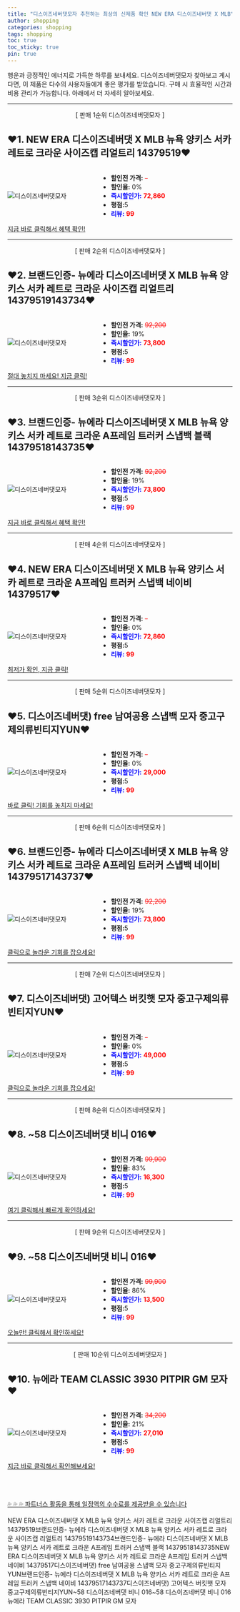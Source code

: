 ```yaml
---
title: "디스이즈네버댓모자 추천하는 최상의 신제품 확인 NEW ERA 디스이즈네버댓 X MLB"
author: shopping
categories: shopping
tags: shopping
toc: true
toc_sticky: true
pin: true
---
```

행운과 긍정적인 에너지로 가득한 하루를 보내세요. 디스이즈네버댓모자 찾아보고 계시다면, 이 제품은 다수의 사용자들에게 좋은 평가를 받았습니다. 구매 시 효율적인 시간과 비용 관리가 가능합니다. 아래에서 더 자세히 알아보세요.

---
<p class="toplist" style="margin: 0 auto; display: block; width: fit-content;">[ 판매 1순위 디스이즈네버댓모자 ]</p>

<h2><strong>❤️1. NEW ERA 디스이즈네버댓 X MLB 뉴욕 양키스 서카 레트로 크라운 사이즈캡 리얼트리 14379519❤️</strong></h2>

<div style="display: flex; align-items: center;">
    <div style="flex: 0.4;">
        <img src="https://thumbnail7.coupangcdn.com/thumbnails/remote/230x230ex/image/vendor_inventory/37d1/ff7065ee1cc46b6aa6bf38376d32b7f383906f30e62daac5f5368fd8a49a.jpg" alt="디스이즈네버댓모자" style="max-width: 100%;">
    </div>
    <div style="flex: 0.6; margin-left: 10px;">
        <ul>
            <li><strong>할인전 가격:</strong> <del style="color: red;">-</del></li>
            <li><strong>할인율:</strong> 0%</li>
            <li><span style='color:blue'><strong>즉시할인가:</strong></span> <span style='color:red'><strong>72,860</strong></span></li>
            <li><strong>평점:</strong>5</li>
            <li><span style='color:blue'><strong>리뷰:</strong></span> <span style='color:red'><strong>99</strong></span></li>
        </ul>
    </div>
</div>
<div class="center">
    <a href="https://selin100587001.github.io?lptag=AF9450613&subid=githubio&pageKey=8248351885&traceid=V0-153&itemId=23742933116&vendorItemId=90767519912" class="myButton">
        지금 바로 클릭해서 혜택 확인!
    </a>
</div>


---
<p class="toplist" style="margin: 0 auto; display: block; width: fit-content;">[ 판매 2순위 디스이즈네버댓모자 ]</p>

<h2><strong>❤️2. 브랜드인증- 뉴에라 디스이즈네버댓 X MLB 뉴욕 양키스 서카 레트로 크라운 사이즈캡 리얼트리 14379519143734❤️</strong></h2>

<div style="display: flex; align-items: center;">
    <div style="flex: 0.4;">
        <img src="https://thumbnail7.coupangcdn.com/thumbnails/remote/230x230ex/image/vendor_inventory/c1a0/e77d14db5828adca9dbf6d9ae9b5cf39bb29bdaf5bac494aac417cc65919.jpg" alt="디스이즈네버댓모자" style="max-width: 100%;">
    </div>
    <div style="flex: 0.6; margin-left: 10px;">
        <ul>
            <li><strong>할인전 가격:</strong> <del style="color: red;">92,200</del></li>
            <li><strong>할인율:</strong> 19%</li>
            <li><span style='color:blue'><strong>즉시할인가:</strong></span> <span style='color:red'><strong>73,800</strong></span></li>
            <li><strong>평점:</strong>5</li>
            <li><span style='color:blue'><strong>리뷰:</strong></span> <span style='color:red'><strong>99</strong></span></li>
        </ul>
    </div>
</div>
<div class="center">
    <a href="https://selin100587001.github.io?lptag=AF9450613&subid=githubio&pageKey=8253813780&traceid=V0-153&itemId=23766305259&vendorItemId=90790650602" class="myButton">
        절대 놓치지 마세요! 지금 클릭!
    </a>
</div>


---
<p class="toplist" style="margin: 0 auto; display: block; width: fit-content;">[ 판매 3순위 디스이즈네버댓모자 ]</p>

<h2><strong>❤️3. 브랜드인증- 뉴에라 디스이즈네버댓 X MLB 뉴욕 양키스 서카 레트로 크라운 A프레임 트러커 스냅백 블랙 14379518143735❤️</strong></h2>

<div style="display: flex; align-items: center;">
    <div style="flex: 0.4;">
        <img src="https://thumbnail7.coupangcdn.com/thumbnails/remote/230x230ex/image/vendor_inventory/0059/df63ea456a5e2ee3ccfa3a8373ba97728e5dabf4d19d1886981051181499.jpg" alt="디스이즈네버댓모자" style="max-width: 100%;">
    </div>
    <div style="flex: 0.6; margin-left: 10px;">
        <ul>
            <li><strong>할인전 가격:</strong> <del style="color: red;">92,200</del></li>
            <li><strong>할인율:</strong> 19%</li>
            <li><span style='color:blue'><strong>즉시할인가:</strong></span> <span style='color:red'><strong>73,800</strong></span></li>
            <li><strong>평점:</strong>5</li>
            <li><span style='color:blue'><strong>리뷰:</strong></span> <span style='color:red'><strong>99</strong></span></li>
        </ul>
    </div>
</div>
<div class="center">
    <a href="https://selin100587001.github.io?lptag=AF9450613&subid=githubio&pageKey=8253813975&traceid=V0-153&itemId=23766305969&vendorItemId=90790651354" class="myButton">
        지금 바로 클릭해서 혜택 확인!
    </a>
</div>


---
<p class="toplist" style="margin: 0 auto; display: block; width: fit-content;">[ 판매 4순위 디스이즈네버댓모자 ]</p>

<h2><strong>❤️4. NEW ERA 디스이즈네버댓 X MLB 뉴욕 양키스 서카 레트로 크라운 A프레임 트러커 스냅백 네이비 14379517❤️</strong></h2>

<div style="display: flex; align-items: center;">
    <div style="flex: 0.4;">
        <img src="https://thumbnail10.coupangcdn.com/thumbnails/remote/230x230ex/image/vendor_inventory/f617/a0cb9580a7bb57eca15e1d6cc0d340809555d8ca056900d44ace062c775a.jpg" alt="디스이즈네버댓모자" style="max-width: 100%;">
    </div>
    <div style="flex: 0.6; margin-left: 10px;">
        <ul>
            <li><strong>할인전 가격:</strong> <del style="color: red;">-</del></li>
            <li><strong>할인율:</strong> 0%</li>
            <li><span style='color:blue'><strong>즉시할인가:</strong></span> <span style='color:red'><strong>72,860</strong></span></li>
            <li><strong>평점:</strong>5</li>
            <li><span style='color:blue'><strong>리뷰:</strong></span> <span style='color:red'><strong>99</strong></span></li>
        </ul>
    </div>
</div>
<div class="center">
    <a href="https://selin100587001.github.io?lptag=AF9450613&subid=githubio&pageKey=8248350511&traceid=V0-153&itemId=23742928585&vendorItemId=90767515261" class="myButton">
        최저가 확인, 지금 클릭!
    </a>
</div>


---
<p class="toplist" style="margin: 0 auto; display: block; width: fit-content;">[ 판매 5순위 디스이즈네버댓모자 ]</p>

<h2><strong>❤️5. 디스이즈네버댓) free 남여공용 스냅백 모자 중고구제의류빈티지YUN❤️</strong></h2>

<div style="display: flex; align-items: center;">
    <div style="flex: 0.4;">
        <img src="https://thumbnail8.coupangcdn.com/thumbnails/remote/230x230ex/image/vendor_inventory/e238/06faf1ba30bdaaead1c5e124656d860cd6502f9b070a397f3afa6492df85.png" alt="디스이즈네버댓모자" style="max-width: 100%;">
    </div>
    <div style="flex: 0.6; margin-left: 10px;">
        <ul>
            <li><strong>할인전 가격:</strong> <del style="color: red;">-</del></li>
            <li><strong>할인율:</strong> 0%</li>
            <li><span style='color:blue'><strong>즉시할인가:</strong></span> <span style='color:red'><strong>29,000</strong></span></li>
            <li><strong>평점:</strong>5</li>
            <li><span style='color:blue'><strong>리뷰:</strong></span> <span style='color:red'><strong>99</strong></span></li>
        </ul>
    </div>
</div>
<div class="center">
    <a href="https://selin100587001.github.io?lptag=AF9450613&subid=githubio&pageKey=7262731371&traceid=V0-153&itemId=18503207919&vendorItemId=85642378285" class="myButton">
        바로 클릭! 기회를 놓치지 마세요!
    </a>
</div>


---
<p class="toplist" style="margin: 0 auto; display: block; width: fit-content;">[ 판매 6순위 디스이즈네버댓모자 ]</p>

<h2><strong>❤️6. 브랜드인증- 뉴에라 디스이즈네버댓 X MLB 뉴욕 양키스 서카 레트로 크라운 A프레임 트러커 스냅백 네이비 14379517143737❤️</strong></h2>

<div style="display: flex; align-items: center;">
    <div style="flex: 0.4;">
        <img src="https://thumbnail7.coupangcdn.com/thumbnails/remote/230x230ex/image/vendor_inventory/acce/b15f985ff18faf5774ea27f66538e664f972aab745504c2f913f9335c6c2.jpg" alt="디스이즈네버댓모자" style="max-width: 100%;">
    </div>
    <div style="flex: 0.6; margin-left: 10px;">
        <ul>
            <li><strong>할인전 가격:</strong> <del style="color: red;">92,200</del></li>
            <li><strong>할인율:</strong> 19%</li>
            <li><span style='color:blue'><strong>즉시할인가:</strong></span> <span style='color:red'><strong>73,800</strong></span></li>
            <li><strong>평점:</strong>5</li>
            <li><span style='color:blue'><strong>리뷰:</strong></span> <span style='color:red'><strong>99</strong></span></li>
        </ul>
    </div>
</div>
<div class="center">
    <a href="https://selin100587001.github.io?lptag=AF9450613&subid=githubio&pageKey=8253814263&traceid=V0-153&itemId=23766307136&vendorItemId=90790652509" class="myButton">
        클릭으로 놀라운 기회를 잡으세요!
    </a>
</div>


---
<p class="toplist" style="margin: 0 auto; display: block; width: fit-content;">[ 판매 7순위 디스이즈네버댓모자 ]</p>

<h2><strong>❤️7. 디스이즈네버댓) 고어텍스 버킷햇 모자 중고구제의류빈티지YUN❤️</strong></h2>

<div style="display: flex; align-items: center;">
    <div style="flex: 0.4;">
        <img src="https://thumbnail8.coupangcdn.com/thumbnails/remote/230x230ex/image/vendor_inventory/1def/4b9c0e86b0c9147805f8fb3df90b4a6d45098710fb650b16ddb153608487.png" alt="디스이즈네버댓모자" style="max-width: 100%;">
    </div>
    <div style="flex: 0.6; margin-left: 10px;">
        <ul>
            <li><strong>할인전 가격:</strong> <del style="color: red;">-</del></li>
            <li><strong>할인율:</strong> 0%</li>
            <li><span style='color:blue'><strong>즉시할인가:</strong></span> <span style='color:red'><strong>49,000</strong></span></li>
            <li><strong>평점:</strong>5</li>
            <li><span style='color:blue'><strong>리뷰:</strong></span> <span style='color:red'><strong>99</strong></span></li>
        </ul>
    </div>
</div>
<div class="center">
    <a href="https://selin100587001.github.io?lptag=AF9450613&subid=githubio&pageKey=7441989721&traceid=V0-153&itemId=19354097968&vendorItemId=86467267146" class="myButton">
        클릭으로 놀라운 기회를 잡으세요!
    </a>
</div>


---
<p class="toplist" style="margin: 0 auto; display: block; width: fit-content;">[ 판매 8순위 디스이즈네버댓모자 ]</p>

<h2><strong>❤️8. ~58 디스이즈네버댓 비니 016❤️</strong></h2>

<div style="display: flex; align-items: center;">
    <div style="flex: 0.4;">
        <img src="https://thumbnail7.coupangcdn.com/thumbnails/remote/230x230ex/image/vendor_inventory/927e/19fdefc9c7160a248842f2e1983e38411d823e60b051ddbd9e2e356d222f.jpg" alt="디스이즈네버댓모자" style="max-width: 100%;">
    </div>
    <div style="flex: 0.6; margin-left: 10px;">
        <ul>
            <li><strong>할인전 가격:</strong> <del style="color: red;">99,900</del></li>
            <li><strong>할인율:</strong> 83%</li>
            <li><span style='color:blue'><strong>즉시할인가:</strong></span> <span style='color:red'><strong>16,300</strong></span></li>
            <li><strong>평점:</strong>5</li>
            <li><span style='color:blue'><strong>리뷰:</strong></span> <span style='color:red'><strong>99</strong></span></li>
        </ul>
    </div>
</div>
<div class="center">
    <a href="https://selin100587001.github.io?lptag=AF9450613&subid=githubio&pageKey=8236163523&traceid=V0-153&itemId=23707465757&vendorItemId=90732446403" class="myButton">
        여기 클릭해서 빠르게 확인하세요!
    </a>
</div>


---
<p class="toplist" style="margin: 0 auto; display: block; width: fit-content;">[ 판매 9순위 디스이즈네버댓모자 ]</p>

<h2><strong>❤️9. ~58 디스이즈네버댓 비니 016❤️</strong></h2>

<div style="display: flex; align-items: center;">
    <div style="flex: 0.4;">
        <img src="https://thumbnail7.coupangcdn.com/thumbnails/remote/230x230ex/image/vendor_inventory/927e/19fdefc9c7160a248842f2e1983e38411d823e60b051ddbd9e2e356d222f.jpg" alt="디스이즈네버댓모자" style="max-width: 100%;">
    </div>
    <div style="flex: 0.6; margin-left: 10px;">
        <ul>
            <li><strong>할인전 가격:</strong> <del style="color: red;">99,900</del></li>
            <li><strong>할인율:</strong> 86%</li>
            <li><span style='color:blue'><strong>즉시할인가:</strong></span> <span style='color:red'><strong>13,500</strong></span></li>
            <li><strong>평점:</strong>5</li>
            <li><span style='color:blue'><strong>리뷰:</strong></span> <span style='color:red'><strong>99</strong></span></li>
        </ul>
    </div>
</div>
<div class="center">
    <a href="https://selin100587001.github.io?lptag=AF9450613&subid=githubio&pageKey=8179850597&traceid=V0-153&itemId=23382948976&vendorItemId=90412970472" class="myButton">
        오늘만! 클릭해서 확인하세요!
    </a>
</div>


---
<p class="toplist" style="margin: 0 auto; display: block; width: fit-content;">[ 판매 10순위 디스이즈네버댓모자 ]</p>

<h2><strong>❤️10. 뉴에라 TEAM CLASSIC 3930 PITPIR GM 모자❤️</strong></h2>

<div style="display: flex; align-items: center;">
    <div style="flex: 0.4;">
        <img src="https://thumbnail9.coupangcdn.com/thumbnails/remote/230x230ex/image/retail/images/2024/07/01/16/9/2d3ff2dc-a10a-4b28-9cf5-b7383b2049db.jpg" alt="디스이즈네버댓모자" style="max-width: 100%;">
    </div>
    <div style="flex: 0.6; margin-left: 10px;">
        <ul>
            <li><strong>할인전 가격:</strong> <del style="color: red;">34,200</del></li>
            <li><strong>할인율:</strong> 21%</li>
            <li><span style='color:blue'><strong>즉시할인가:</strong></span> <span style='color:red'><strong>27,010</strong></span></li>
            <li><strong>평점:</strong>5</li>
            <li><span style='color:blue'><strong>리뷰:</strong></span> <span style='color:red'><strong>99</strong></span></li>
        </ul>
    </div>
</div>
<div class="center">
    <a href="https://selin100587001.github.io?lptag=AF9450613&subid=githubio&pageKey=8200241583&traceid=V0-153&itemId=23503585800&vendorItemId=90530007694" class="myButton">
        지금 바로 클릭해서 확인해보세요!
    </a>
</div>

<br><br><br>[💦 💦 💦 파트너스 활동을 통해 일정액의 수수료를 제공받을 수 있습니다](https://link.coupang.com/a/bcpT2c)<br><br>NEW ERA 디스이즈네버댓 X MLB 뉴욕 양키스 서카 레트로 크라운 사이즈캡 리얼트리 14379519브랜드인증- 뉴에라 디스이즈네버댓 X MLB 뉴욕 양키스 서카 레트로 크라운 사이즈캡 리얼트리 14379519143734브랜드인증- 뉴에라 디스이즈네버댓 X MLB 뉴욕 양키스 서카 레트로 크라운 A프레임 트러커 스냅백 블랙 14379518143735NEW ERA 디스이즈네버댓 X MLB 뉴욕 양키스 서카 레트로 크라운 A프레임 트러커 스냅백 네이비 14379517디스이즈네버댓) free 남여공용 스냅백 모자 중고구제의류빈티지YUN브랜드인증- 뉴에라 디스이즈네버댓 X MLB 뉴욕 양키스 서카 레트로 크라운 A프레임 트러커 스냅백 네이비 14379517143737디스이즈네버댓) 고어텍스 버킷햇 모자 중고구제의류빈티지YUN~58 디스이즈네버댓 비니 016~58 디스이즈네버댓 비니 016뉴에라 TEAM CLASSIC 3930 PITPIR GM 모자